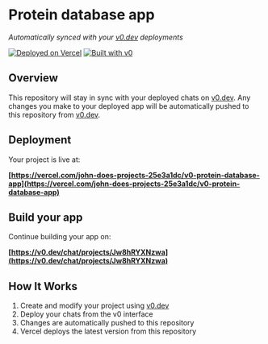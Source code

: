 # Protein database app

*Automatically synced with your [v0.dev](https://v0.dev) deployments*

[![Deployed on Vercel](https://img.shields.io/badge/Deployed%20on-Vercel-black?style=for-the-badge&logo=vercel)](https://vercel.com/john-does-projects-25e3a1dc/v0-protein-database-app)
[![Built with v0](https://img.shields.io/badge/Built%20with-v0.dev-black?style=for-the-badge)](https://v0.dev/chat/projects/Jw8hRYXNzwa)

## Overview

This repository will stay in sync with your deployed chats on [v0.dev](https://v0.dev).
Any changes you make to your deployed app will be automatically pushed to this repository from [v0.dev](https://v0.dev).

## Deployment

Your project is live at:

**[https://vercel.com/john-does-projects-25e3a1dc/v0-protein-database-app](https://vercel.com/john-does-projects-25e3a1dc/v0-protein-database-app)**

## Build your app

Continue building your app on:

**[https://v0.dev/chat/projects/Jw8hRYXNzwa](https://v0.dev/chat/projects/Jw8hRYXNzwa)**

## How It Works

1. Create and modify your project using [v0.dev](https://v0.dev)
2. Deploy your chats from the v0 interface
3. Changes are automatically pushed to this repository
4. Vercel deploys the latest version from this repository